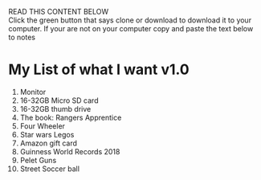 READ THIS CONTENT BELOW                                                                                                                   
Click the green button that says clone or download to download it to your computer.
If your are not on your computer copy and paste the text below to notes
# <h1>My List of what I want v1.0</h1>

1. Monitor
2. 16-32GB Micro SD card
3. 16-32GB thumb drive
4. The book: Rangers Apprentice
5. Four Wheeler
6. Star wars Legos
7. Amazon gift card
8. Guinness World Records 2018
9. Pelet Guns
10. Street Soccer ball
